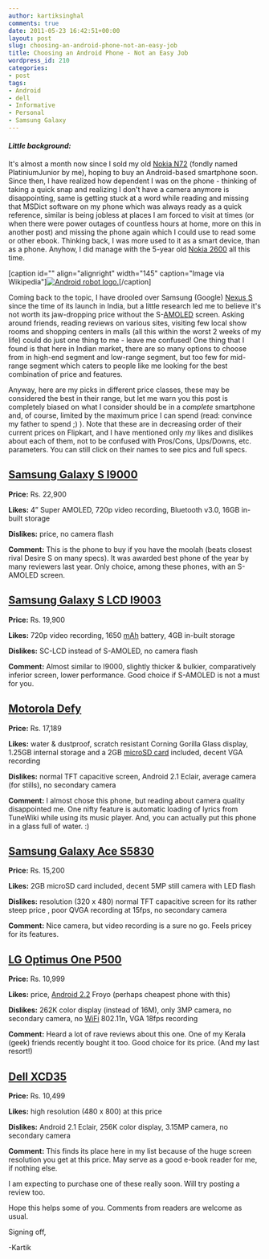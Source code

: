 ```yaml
---
author: kartiksinghal
comments: true
date: 2011-05-23 16:42:51+00:00
layout: post
slug: choosing-an-android-phone-not-an-easy-job
title: Choosing an Android Phone - Not an Easy Job
wordpress_id: 210
categories:
- post
tags:
- Android
- dell
- Informative
- Personal
- Samsung Galaxy
---
```


#### _Little background:_


It's almost a month now since I sold my old [Nokia N72](http://en.wikipedia.org/wiki/Nokia_N72) (fondly named PlatiniumJunior by me), hoping to buy an Android-based smartphone soon. Since then, I have realized how dependent I was on the phone - thinking of taking a quick snap and realizing I don't have a camera anymore is disappointing, same is getting stuck at a word while reading and missing that MSDict software on my phone which was always ready as a quick reference, similar is being jobless at places I am forced to visit at times (or when there were power outages of countless hours at home, more on this in another post) and missing the phone again which I could use to read some or other ebook. Thinking back, I was more used to it as a smart device, than as a phone. Anyhow, I did manage with the 5-year old [Nokia 2600](http://en.wikipedia.org/wiki/Nokia_2600) all this time.




[caption id="" align="alignright" width="145" caption="Image via Wikipedia"][![Android robot logo.](http://upload.wikimedia.org/wikipedia/en/a/a5/Android-logo.jpg)](http://en.wikipedia.org/wiki/File:Android-logo.jpg)[/caption]




Coming back to the topic, I have drooled over Samsung (Google) [Nexus S](http://en.wikipedia.org/wiki/Nexus_S) since the time of its launch in India, but a little research led me to believe it's not worth its jaw-dropping price without the S-[AMOLED](http://en.wikipedia.org/wiki/Active-matrix_OLED) screen. Asking around friends, reading reviews on various sites, visiting few local show rooms and shopping centers in malls (all this within the worst 2 weeks of my life) could do just one thing to me - leave me confused! One thing that I found is that here in Indian market, there are so many options to choose from in high-end segment and low-range segment, but too few for mid-range segment which caters to people like me looking for the best combination of price and features.

Anyway, here are my picks in different price classes, these may be considered the best in their range, but let me warn you this post is completely biased on what I consider should be in a _complete_ smartphone and, of course, limited by the maximum price I can spend (read: convince my father to spend ;) ). Note that these are in decreasing order of their current prices on Flipkart, and I have mentioned only _my_ likes and dislikes about each of them, not to be confused with Pros/Cons, Ups/Downs, etc. parameters. You can still click on their names to see pics and full specs.


## [Samsung Galaxy S I9000](http://www.flipkart.com/samsung-galaxy-i9000-metallic-black-mobile-mobczq5bhn5zmvtk)


**Price:** Rs. 22,900

**Likes:** 4” Super AMOLED, 720p video recording, Bluetooth v3.0, 16GB in-built storage

**Dislikes:** price, no camera flash

**Comment:** This is the phone to buy if you have the moolah (beats closest rival Desire S on many specs). It was awarded best phone of the year by many reviewers last year. Only choice, among these phones, with an S-AMOLED screen.


## [Samsung Galaxy S LCD I9003](http://www.flipkart.com/samsung-galaxy-lcd-i9003-midnight-black-mobile-mobcvwavyvzuyh5c)


**Price:** Rs. 19,900

**Likes:** 720p video recording, 1650 [mAh](http://en.wikipedia.org/wiki/Ampere-hour) battery, 4GB in-built storage

**Dislikes:** SC-LCD instead of S-AMOLED, no camera flash

**Comment:** Almost similar to I9000, slightly thicker & bulkier, comparatively inferior screen, lower performance. Good choice if S-AMOLED is not a must for you.


## [Motorola Defy](http://www.flipkart.com/motorola-defy-black-mobile-mobcuxvyhjrtd5kz)


**Price:** Rs. 17,189

**Likes:** water & dustproof, scratch resistant Corning Gorilla Glass display, 1.25GB internal storage and a 2GB [microSD card](http://en.wikipedia.org/wiki/MicroSD) included, decent VGA recording

**Dislikes:** normal TFT capacitive screen, Android 2.1 Eclair, average camera (for stills), no secondary camera

**Comment:** I almost chose this phone, but reading about camera quality disappointed me. One nifty feature is automatic loading of lyrics from TuneWiki while using its music player. And, you can actually put this phone in a glass full of water. :)


## [Samsung Galaxy Ace S5830](http://www.flipkart.com/samsung-galaxy-ace-s5830-black-mobile-mobcv6qcf9aqu7a4)


**Price:** Rs. 15,200

**Likes:** 2GB microSD card included, decent 5MP still camera with LED flash

**Dislikes:** resolution (320 x 480) normal TFT capacitive screen for its rather steep price , poor QVGA recording at 15fps, no secondary camera

**Comment:** Nice camera, but video recording is a sure no go. Feels pricey for its features.


## [LG Optimus One P500](http://www.flipkart.com/lg-optimus-one-p500-mobile-mobcsvh96wtzzwmv)


**Price:** Rs. 10,999

**Likes:** price, [Android 2.2](http://code.google.com/android/) Froyo (perhaps cheapest phone with this)

**Dislikes:** 262K color display (instead of 16M), only 3MP camera, no secondary camera, no [WiFi](http://en.wikipedia.org/wiki/Wi-Fi) 802.11n, VGA 18fps recording

**Comment:** Heard a lot of rave reviews about this one. One of my Kerala (geek) friends recently bought it too. Good choice for its price. (And my last resort!)


## [Dell XCD35](http://www.flipkart.com/dell-xcd35-mobile-mobctm5tkczg6htv)


**Price:** Rs. 10,499

**Likes:** high resolution (480 x 800) at this price

**Dislikes:** Android 2.1 Eclair, 256K color display, 3.15MP camera, no secondary camera

**Comment:** This finds its place here in my list because of the huge screen resolution you get at this price. May serve as a good e-book reader for me, if nothing else.

I am expecting to purchase one of these really soon. Will try posting a review too.

Hope this helps some of you. Comments from readers are welcome as usual.

Signing off,

-Kartik
